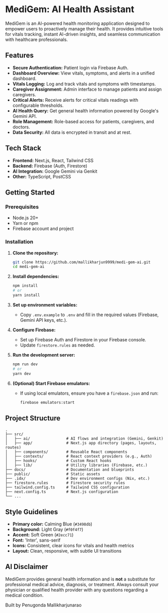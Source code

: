 # MediGem: AI Health Assistant

MediGem is an AI-powered health monitoring application designed to empower users to proactively manage their health. It provides intuitive tools for vitals tracking, instant AI-driven insights, and seamless communication with healthcare professionals.

## Features

- **Secure Authentication:** Patient login via Firebase Auth.
- **Dashboard Overview:** View vitals, symptoms, and alerts in a unified dashboard.
- **Vitals Logging:** Log and track vitals and symptoms with timestamps.
- **Caregiver Assignment:** Admin interface to manage patients and assign caregivers.
- **Critical Alerts:** Receive alerts for critical vitals readings with configurable thresholds.
- **AI Health Query:** Get general health information powered by Google's Gemini API.
- **Role Management:** Role-based access for patients, caregivers, and doctors.
- **Data Security:** All data is encrypted in transit and at rest.

## Tech Stack

- **Frontend:** Next.js, React, Tailwind CSS
- **Backend:** Firebase (Auth, Firestore)
- **AI Integration:** Google Gemini via Genkit
- **Other:** TypeScript, PostCSS

## Getting Started

### Prerequisites

- Node.js 20+
- Yarn or npm
- Firebase account and project

### Installation

1. **Clone the repository:**
   ```sh
   git clone https://github.com/mallikharjun9999/medi-gem-ai.git
   cd medi-gem-ai
   ```

2. **Install dependencies:**
   ```sh
   npm install
   # or
   yarn install
   ```

3. **Set up environment variables:**
   - Copy `.env.example` to `.env` and fill in the required values (Firebase, Gemini API keys, etc.).

4. **Configure Firebase:**
   - Set up Firebase Auth and Firestore in your Firebase console.
   - Update `firestore.rules` as needed.

5. **Run the development server:**
   ```sh
   npm run dev
   # or
   yarn dev
   ```

6. **(Optional) Start Firebase emulators:**
   - If using local emulators, ensure you have a `firebase.json` and run:
     ```sh
     firebase emulators:start
     ```

## Project Structure

```
.
├── src/
│   ├── ai/                # AI flows and integration (Gemini, Genkit)
│   ├── app/               # Next.js app directory (pages, layouts, routes)
│   ├── components/        # Reusable React components
│   ├── contexts/          # React context providers (e.g., Auth)
│   ├── hooks/             # Custom React hooks
│   ├── lib/               # Utility libraries (Firebase, etc.)
├── docs/                  # Documentation and blueprints
├── public/                # Static assets
├── .idx/                  # Dev environment configs (Nix, etc.)
├── firestore.rules        # Firestore security rules
├── tailwind.config.ts     # Tailwind CSS configuration
├── next.config.ts         # Next.js configuration
└── ...
```

## Style Guidelines

- **Primary color:** Calming Blue (`#3498db`)
- **Background:** Light Gray (`#f0f4f7`)
- **Accent:** Soft Green (`#2ecc71`)
- **Font:** 'Inter', sans-serif
- **Icons:** Consistent, clear icons for vitals and health metrics
- **Layout:** Clean, responsive, with subtle UI transitions

## AI Disclaimer

MediGem provides general health information and is **not** a substitute for professional medical advice, diagnosis, or treatment. Always consult your physician or qualified health provider with any questions regarding a medical condition.

Built by Penugonda Mallikharjunarao